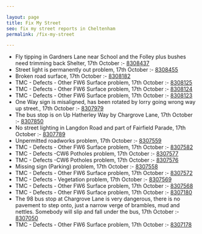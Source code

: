 ```yaml
---

layout: page
title: Fix My Street
seo: fix my street reports in Cheltenham
permalink: /fix-my-street

---
```


<!-- fix_marker starts -->

- Fly tipping in Gardners Lane near School and the Folley plus bushes need trimming back Shelter, 17th October :- [8308437](https://www.fixmystreet.com/report/8308437)
- Street light is permanently out problem, 17th October :- [8308455](https://www.fixmystreet.com/report/8308455)
- Broken road surface, 17th October :- [8308182](https://www.fixmystreet.com/report/8308182)
- TMC - Defects - Other FW6  Surface problem, 17th October :- [8308125](https://www.fixmystreet.com/report/8308125)
- TMC - Defects - Other FW6  Surface problem, 17th October :- [8308124](https://www.fixmystreet.com/report/8308124)
- TMC - Defects - Other FW6  Surface problem, 17th October :- [8308123](https://www.fixmystreet.com/report/8308123)
- One Way sign is misaligned, has been rotated by lorry going wrong way up street., 17th October :- [8307979](https://www.fixmystreet.com/report/8307979)
- The bus stop is on Up Hatherley Way by Chargrove Lane, 17th October :- [8307850](https://www.fixmystreet.com/report/8307850)
- No street lighting in Langdon Road and part of Fairfield Parade, 17th October :- [8307789](https://www.fixmystreet.com/report/8307789)
- Unpermitted roadworks problem, 17th October :- [8307559](https://www.fixmystreet.com/report/8307559)
- TMC - Defects - Other FW6  Surface problem, 17th October :- [8307582](https://www.fixmystreet.com/report/8307582)
- TMC - Defects -CW6 Potholes  problem, 17th October :- [8307577](https://www.fixmystreet.com/report/8307577)
- TMC - Defects -CW6 Potholes  problem, 17th October :- [8307576](https://www.fixmystreet.com/report/8307576)
- Missing sign (Parking) problem, 17th October :- [8307558](https://www.fixmystreet.com/report/8307558)
- TMC - Defects - Other FW6  Surface problem, 17th October :- [8307572](https://www.fixmystreet.com/report/8307572)
- TMC - Defects - Vegetation problem, 17th October :- [8307569](https://www.fixmystreet.com/report/8307569)
- TMC - Defects - Other FW6  Surface problem, 17th October :- [8307568](https://www.fixmystreet.com/report/8307568)
- TMC - Defects - Other FW6  Surface problem, 17th October :- [8307180](https://www.fixmystreet.com/report/8307180)
- The 98 bus stop at Chargrove Lane is very dangerous, there is no pavement to step onto, just a narrow verge of brambles, mud and nettles. Somebody will slip and fall under the bus, 17th October :- [8307050](https://www.fixmystreet.com/report/8307050)
- TMC - Defects - Other FW6  Surface problem, 17th October :- [8307178](https://www.fixmystreet.com/report/8307178)

<!-- fix_marker ends -->